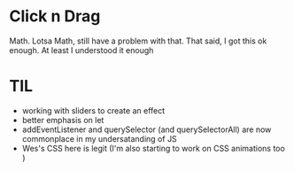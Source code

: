 # Click n Drag
Math. Lotsa Math, still have a problem with that.  That said, I got this ok enough.  At least I understood it enough

# TIL

* working with sliders to create an effect
* better emphasis on let
* addEventListener and querySelector (and querySelectorAll) are now commonplace in my undersatanding of JS
* Wes's CSS here is legit (I'm also starting to work on CSS animations too )
